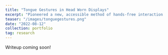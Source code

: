 ```yaml
---
title: "Tongue Gestures in Head Worn Displays"
excerpt: "Pioneered a new, accessible method of hands-free interaction with head-worn displays using tongue gestures, detected using multimodal sensing capabilities in current VR headsets. Collected a multi-location, multi-sensor dataset of 50,000 gestures across 16 participants."
teaser: "/images/tonguegestures.png"
date: "2022-08-12"
collection: portfolio
tag: research
---
```


Writeup coming soon!
